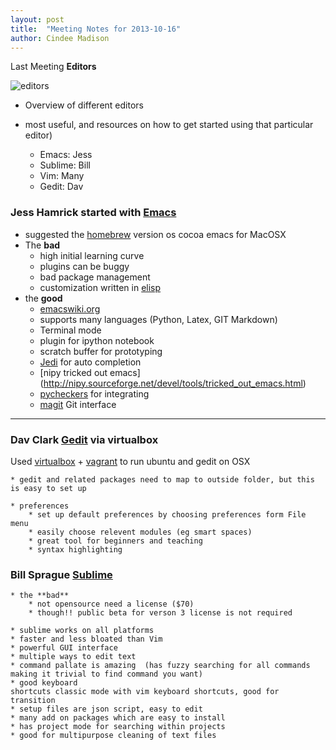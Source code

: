 ```yaml
---
layout: post
title:  "Meeting Notes for 2013-10-16"
author: Cindee Madison
---
```


Last Meeting **Editors**



![editors](assets/text_editors.png)

* Overview of different editors 
* most useful, and resources on how to get started using that particular editor)

  * Emacs: Jess
  * Sublime: Bill
  * Vim: Many
  * Gedit: Dav

### Jess Hamrick started with [Emacs](http://www.gnu.org/software/emacs/)

 * suggested the [homebrew](http://brew.sh/) version os cocoa emacs for MacOSX
 * The **bad**
   * high initial learning curve 
   * plugins can be buggy 
   * bad package management 
   * customization written in [elisp](http://en.wikipedia.org/wiki/Emacs_Lisp)
 * the **good**
   * [emacswiki.org](http://www.emacswiki.org/emacs/?action=browse;oldid=PythonMode;id=PythonProgrammingInEmacs)
   * supports many languages (Python, Latex, GIT Markdown)
   * Terminal mode
   * plugin for ipython notebook
   * scratch buffer for prototyping
   * [Jedi](http://tkf.github.io/emacs-jedi/) for auto completion
   * [nipy tricked out emacs] (http://nipy.sourceforge.net/devel/tools/tricked_out_emacs.html)
   * [pycheckers](https://github.com/dholm/flymake-pycheckers) for integrating 
   * [magit](https://github.com/magit/magit) Git interface

***

### Dav Clark [Gedit](https://projects.gnome.org/gedit/) via virtualbox

Used [virtualbox](https://www.virtualbox.org/wiki/Downloads) + [vagrant](http://www.vagrantup.com/) 
to run ubuntu and gedit on OSX

    * gedit and related packages need to map to outside folder, but this is easy to set up
    
    * preferences
        * set up default preferences by choosing preferences form File menu
        * easily choose relevent modules (eg smart spaces)
        * great tool for beginners and teaching
        * syntax highlighting


### Bill Sprague [Sublime](http://www.sublimetext.com/)

    * the **bad**
        * not opensource need a license ($70) 
        * though!! public beta for verson 3 license is not required
        
    * sublime works on all platforms
    * faster and less bloated than Vim
    * powerful GUI interface
    * multiple ways to edit text 
    * command pallate is amazing  (has fuzzy searching for all commands making it trivial to find command you want)
    * good keyboard
    shortcuts classic mode with vim keyboard shortcuts, good for transition
    * setup files are json script, easy to edit
    * many add on packages which are easy to install
    * has project mode for searching within projects
    * good for multipurpose cleaning of text files

